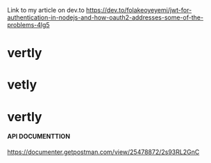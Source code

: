Link to my article on dev.to
https://dev.to/folakeoyeyemi/jwt-for-authentication-in-nodejs-and-how-oauth2-addresses-some-of-the-problems-4lg5

# vertly
# vetly
# vertly



#### API DOCUMENTTION
https://documenter.getpostman.com/view/25478872/2s93RL2GnC